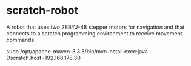# scratch-robot
A robot that uses two 28BYJ-48 stepper motors for navigation and that connects to a scratch programming environment to receive movement commands.

sudo /opt/apache-maven-3.3.3/bin/mvn install exec:java -Dscratch.host=192.168.178.30

